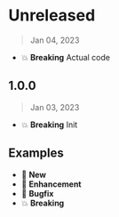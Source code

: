 # Unreleased

> Jan 04, 2023

* :boom: **Breaking** Actual code

## 1.0.0

> Jan 03, 2023

* :boom: **Breaking** Init

## Examples

* :gift: **New**
* :tada: **Enhancement**
* :bug: **Bugfix**
* :boom: **Breaking**